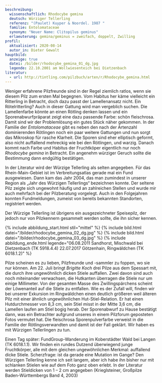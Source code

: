 ```yaml
---
beschreibung:
  wissenschaftlich: Rhodocybe gemina
  deutsch: Würziger Tellerling
  referenz: "(Paulet) Kuyper & Noordel. 1987 "
  familie: Entolomataceae
  synonym: "Neuer Name: Clitopilus geminus"
  erlaeuterung: gemina/geminus = zweifach, doppelt, Zwilling
profil:
  aktualisiert: 2020-08-14
  autor_in: Dieter Gewalt
hauptbild:
  anzeige: true
  datei: /bilder/rhodocybe_gemina_01_dg.jpg
  legende: 22.10.2001 am Wollwiesenteich bei Dietzenbach
literatur:
  - url: http://tintling.com/pilzbuch/arten/r/Rhodocybe_gemina.html
---
```

Weniger erfahrene Pilzfreunde sind in der Regel ziemlich ratlos, wenn sie diesem Pilz zum ersten Mal begegnen. Vom Habitus her käme vielleicht ein Ritterling in Betracht, doch dazu passt der Lamellenansatz nicht. Ein Rötelritterling? Auch in dieser Gattung wird man vergeblich suchen. Die Lamellenfarbe könnte an einen Rötling denken lassen und ein Sporenabwurfpräparat zeigt eine dazu passende Farbe: schön fleischrosa. Damit sind wir der Problemlösung ein gutes Stück näher gekommen. In der Familie der *Entolomataceae* gibt es neben den nach der Artenzahl dominierenden Rötlingen noch ein paar weitere Gattungen und nun sorgt das Mikroskop für rasche Klarheit. Die Sporen sind eher elliptisch geformt, also nicht auffallend mehreckig wie bei den Rötlingen, und warzig. Danach kommt nach Farbe und Habitus der Fruchtköper eigentlich nur noch *Rhodocybe gemina* in Betracht. Ein angenehm würziger Geruch sollte die Bestimmung dann endgültig bestätigen.

In der Literatur wird der Würzige Tellerling als selten angegeben. Für das Rhein-Main-Gebiet ist im Verbreitungsatlas gerade mal ein Fund ausgewiesen. Dann kam das Jahr 2004, das man zumindest in unserer Region als „Jahr des Würzigen Tellerlings“ bezeichnen konnte. Der seltene Pilz zeigte sich ungewohnt häufig und an zahlreichen Stellen und wurde mir auch mehrfach bei der Pilzberatung vorgelegt. Auch in den Folgejahren konnten Fundmeldungen, zumeist von bereits bekannten Standorten, registriert werden.


Der Würzige Tellerling ist übrigens ein ausgezeichneter Speisepilz, der jedoch nur von Pilzkennern gesammelt werden sollte, die ihn sicher kennen.

{% include abbildung_start.html stil="mittel" %}
{% include bild.html datei="/bilder/rhodocybe_gemina_02_dg.jpg" %}
{% include bild.html datei="/bilder/rhodocybe_gemina_03_dg.jpg" %}
{% include abbildung_ende.html legende="06.08.2011 Sandhorst, Mischwald bei Dietzenbach (TK 5918.4.4) 22.07.2017 Götzenhain, Ringwäldchen (TK 6018.1.2)" %}

Pilze scheinen es zu lieben, Pilzfreunde und -sammler zu foppen, wo sie nur können. Am 22. Juli bringt *Brigitte Koch* drei Pilze aus dem Spessart mit, die durch ihre ungewöhnlich dicken Stiele auffallen. Zwei davon sind auch noch miteinander verwachsen, die Hutkanten überragen die Stiele nur um einige Millimeter. Von der gesamten Masse des Zwillingspärchens scheint der Löwenanteil auf die Stiele zu entfallen. Wie es der Zufall will, finden wir bei unserer Exkursion im Ringwäldchen einen deutlich größeren weil älteren Pilz mit einer ähnlich ungewöhnlichen Hut-Stiel-Relation. Er hat einen Hutdurchmesser von 8,3 cm, sein Stiel misst in der Mitte 3,6 cm, die Lamellen laufen am Stiel bogig herab. Der Sporenabwurf zu Hause bestätigt dann, was ein Betrachter aufgrund unseres in einem Pilzforum geposteten Fotos vermutet hat. Die fleischrosa Sporenpulverfarbe verweist in die Familie der Rötlingsverwandten und damit ist der Fall geklärt. Wir haben es mit Würzigen Tellerlingen zu tun.

Einen Tag später: FundGroup-Wanderung im Koberstädter Wald bei Langen (TK 6018.1.1). Wir finden ein rundes Dutzend überwiegend junge Fruchtkörper, alle mit dem gleichen ungewöhnlichen Merkmal: auffallend dicke Stiele. Scherzfrage: ist da gerade eine Mutation im Gange? Den Würzigen Tellerling kenne ich seit langem, aber ich habe ihn bisher nur mit schlanken Stielen wie auf dem Foto ganz oben erlebt. In der Literatur werden Stieldicken von 1 – 2 cm angegeben (Krieglsteiner, Großpilze Baden-Württembergs Band 4, 2003)
